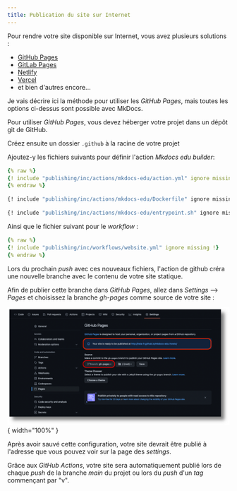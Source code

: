 ```yaml
---
title: Publication du site sur Internet
---
```


Pour rendre votre site disponible sur Internet, vous avez plusieurs solutions :

- [GitHub Pages](https://pages.github.com/)
- [GitLab Pages](https://docs.gitlab.com/ee/user/project/pages/)
- [Netlify](https://www.netlify.com/)
- [Vercel](https://vercel.com/)
- et bien d'autres encore...

Je vais décrire ici la méthode pour utiliser les _GitHub Pages_, mais toutes
les options ci-dessus sont possible avec MkDocs.

Pour utiliser _GitHub Pages_, vous devez héberger votre projet dans un dépôt git
de GitHub.

Créez ensuite un dossier `.github` à la racine de votre projet

Ajoutez-y les fichiers suivants pour définir l'action _Mkdocs edu builder_:

```yaml title="actions/mkdocs-edu/action.yml"
{% raw %}
{! include "publishing/inc/actions/mkdocs-edu/action.yml" ignore missing !}
{% endraw %}
```

```Dockerfile title="actions/mkdocs-edu/Dockerfile"
{! include "publishing/inc/actions/mkdocs-edu/Dockerfile" ignore missing !}
```

```bash title="actions/mkdocs-edu/entrypoint.sh"
{! include "publishing/inc/actions/mkdocs-edu/entrypoint.sh" ignore missing !}
```

Ainsi que le fichier suivant pour le _workflow_ :

```yaml title="workflows/website.yml"
{% raw %}
{! include "publishing/inc/workflows/website.yml" ignore missing !}
{% endraw %}
```

Lors du prochain _push_ avec ces nouveaux fichiers, l'action de github
créra une nouvelle branche avec le contenu de votre site statique.

Afin de publier cette branche dans _GitHub Pages_, allez dans _Settings_ --> _Pages_
et choisissez la branche _gh-pages_ comme source de votre site :

![settings](publishing/img/gh-pages-settings.png){ width="100%" }

Après avoir sauvé cette configuration, votre site devrait être publié
à l'adresse que vous pouvez voir sur la page des _settings_.

Grâce aux _GitHub Actions_, votre site sera automatiquement publié
lors de chaque _push_ de la branche _main_ du projet ou lors du
_push_ d'un _tag_ commençant par "v".

